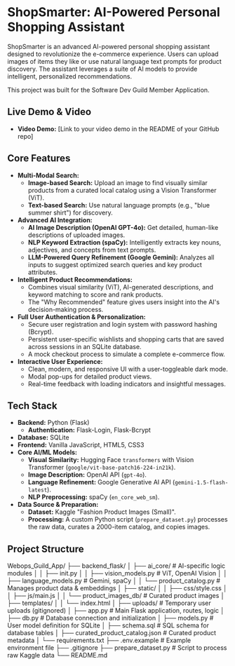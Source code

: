 # ShopSmarter: AI-Powered Personal Shopping Assistant

ShopSmarter is an advanced AI-powered personal shopping assistant designed to revolutionize the e-commerce experience. Users can upload images of items they like or use natural language text prompts for product discovery. The assistant leverages a suite of AI models to provide intelligent, personalized recommendations.

This project was built for the Software Dev Guild Member Application.

## Live Demo & Video

*   **Video Demo:** [Link to your video demo in the README of your GitHub repo]

## Core Features

*   **Multi-Modal Search:**
    *   **Image-based Search:** Upload an image to find visually similar products from a curated local catalog using a Vision Transformer (ViT).
    *   **Text-based Search:** Use natural language prompts (e.g., "blue summer shirt") for discovery.
*   **Advanced AI Integration:**
    *   **AI Image Description (OpenAI GPT-4o):** Get detailed, human-like descriptions of uploaded images.
    *   **NLP Keyword Extraction (spaCy):** Intelligently extracts key nouns, adjectives, and concepts from text prompts.
    *   **LLM-Powered Query Refinement (Google Gemini):** Analyzes all inputs to suggest optimized search queries and key product attributes.
*   **Intelligent Product Recommendations:**
    *   Combines visual similarity (ViT), AI-generated descriptions, and keyword matching to score and rank products.
    *   The "Why Recommended" feature gives users insight into the AI's decision-making process.
*   **Full User Authentication & Personalization:**
    *   Secure user registration and login system with password hashing (Bcrypt).
    *   Persistent user-specific wishlists and shopping carts that are saved across sessions in an SQLite database.
    *   A mock checkout process to simulate a complete e-commerce flow.
*   **Interactive User Experience:**
    *   Clean, modern, and responsive UI with a user-toggleable dark mode.
    *   Modal pop-ups for detailed product views.
    *   Real-time feedback with loading indicators and insightful messages.

## Tech Stack

*   **Backend:** Python (Flask)
    *   **Authentication:** Flask-Login, Flask-Bcrypt
*   **Database:** SQLite
*   **Frontend:** Vanilla JavaScript, HTML5, CSS3
*   **Core AI/ML Models:**
    *   **Visual Similarity:** Hugging Face `transformers` with Vision Transformer (`google/vit-base-patch16-224-in21k`).
    *   **Image Description:** OpenAI API (`gpt-4o`).
    *   **Language Refinement:** Google Generative AI API (`gemini-1.5-flash-latest`).
    *   **NLP Preprocessing:** spaCy (`en_core_web_sm`).
*   **Data Source & Preparation:**
    *   **Dataset:** Kaggle "Fashion Product Images (Small)".
    *   **Processing:** A custom Python script (`prepare_dataset.py`) processes the raw data, curates a 2000-item catalog, and copies images.

## Project Structure
Webops_Guild_App/
├── backend_flask/
│ ├── ai_core/ # AI-specific logic modules
│ │ ├── init.py
│ │ ├── vision_models.py # ViT, OpenAI Vision
│ │ ├── language_models.py # Gemini, spaCy
│ │ └── product_catalog.py # Manages product data & embeddings
│ ├── static/
│ │ ├── css/style.css
│ │ ├── js/main.js
│ │ └── product_images_db/ # Curated product images
│ ├── templates/
│ │ └── index.html
│ ├── uploads/ # Temporary user uploads (gitignored)
│ ├── app.py # Main Flask application, routes, logic
│ ├── db.py # Database connection and initialization
│ ├── models.py # User model definition for SQLite
│ ├── schema.sql # SQL schema for database tables
│ ├── curated_product_catalog.json # Curated product metadata
│ └── requirements.txt
├── .env.example # Example environment file
├── .gitignore
├── prepare_dataset.py # Script to process raw Kaggle data
└── README.md
